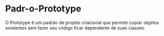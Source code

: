 # Padr-o-Prototype
O Prototype é um padrão de projeto criacional que permite copiar objetos existentes sem fazer seu código ficar dependente de suas classes.
